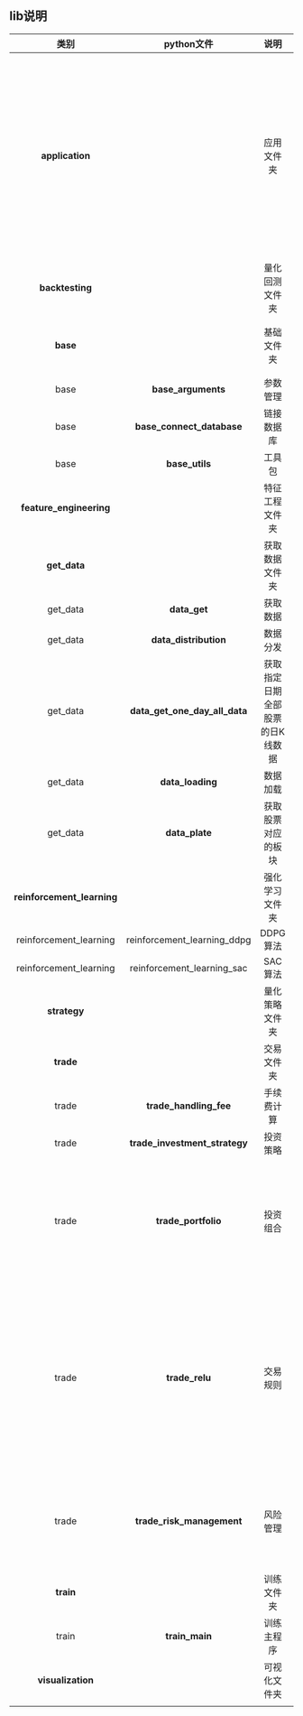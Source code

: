 ## lib说明

|            类别            |          python文件           |              说明               |                            备注                             |
| :------------------------: | :---------------------------: | :-----------------------------: | :---------------------------------------------------------: |
|      **application**       |                               |           应用文件夹            |  在这一层通过控制变量来对指定金额、策略、历史数据进行回测   |
|      **backtesting**       |                               |         量化回测文件夹          |                                                             |
|          **base**          |                               |           基础文件夹            |                      工具包和数据获取                       |
|            base            |      **base_arguments**       |            参数管理             |                                                             |
|            base            |   **base_connect_database**   |           链接数据库            |                                                             |
|            base            |        **base_utils**         |             工具包              |                                                             |
|  **feature_engineering**   |                               |         特征工程文件夹          |                                                             |
|        **get_data**        |                               |         获取数据文件夹          |                                                             |
|          get_data          |         **data_get**          |            获取数据             |                                                             |
|          get_data          |     **data_distribution**     |            数据分发             |                                                             |
|          get_data          | **data_get_one_day_all_data** | 获取指定日期全部股票的日K线数据 |                                                             |
|          get_data          |       **data_loading**        |            数据加载             |                                                             |
|          get_data          |        **data_plate**         |       获取股票对应的板块        |                                                             |
| **reinforcement_learning** |                               |         强化学习文件夹          |                                                             |
|   reinforcement_learning   |  reinforcement_learning_ddpg  |            DDPG算法             |                                                             |
|   reinforcement_learning   |  reinforcement_learning_sac   |             SAC算法             |                                                             |
|        **strategy**        |                               |         量化策略文件夹          |                                                             |
|         **trade**          |                               |           交易文件夹            |                                                             |
|           trade            |    **trade_handling_fee**     |           手续费计算            |                                                             |
|           trade            | **trade_investment_strategy** |            投资策略             |                                                             |
|           trade            |      **trade_portfolio**      |            投资组合             |            通过投资组合来获得更稳定的收益和复利             |
|           trade            |        **trade_relu**         |            交易规则             | ETF交易没限制，普通股票>100股<br />周末不交易、节假日不交易 |
|           trade            |   **trade_risk_management**   |            风险管理             |                  评估股票、交易的风险程度                   |
|         **train**          |                               |           训练文件夹            |                                                             |
|           train            |        **train_main**         |           训练主程序            |                                                             |
|     **visualization**      |                               |          可视化文件夹           |                                                             |
|                            |                               |                                 |                                                             |



